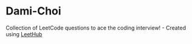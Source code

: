 # Dami-Choi
Collection of LeetCode questions to ace the coding interview! - Created using [LeetHub](https://github.com/QasimWani/LeetHub)
